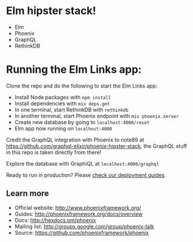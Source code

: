 # Elm hipster stack!
* Elm
* Phoenix
* GraphQL
* RethinkDB


# Running the Elm Links app:

Clone the repo and do the following to start the Elm Links app:

  * Install Node packages with `npm install`
  * Install dependencies with `mix deps.get`
  * In one terminal, start RethinkDB with `rethinkdb`
  * In another terminal, start Phoenix endpoint with `mix phoenix.server`
  * Create new database by going to `localhost:4000/reset`
  * Elm app now running on `localhost:4000`

Credit the GraphQL integration with Phoenix to note89 at https://github.com/graphql-elixir/phoenix-hipster-stack, the GraphQL stuff in this repo is taken directly from there!


Explore the database with GraphiQL at `localhost:4000/graphql`


Ready to run in production? Please [check our deployment guides](http://www.phoenixframework.org/docs/deployment).

## Learn more

  * Official website: http://www.phoenixframework.org/
  * Guides: http://phoenixframework.org/docs/overview
  * Docs: http://hexdocs.pm/phoenix
  * Mailing list: http://groups.google.com/group/phoenix-talk
  * Source: https://github.com/phoenixframework/phoenix
